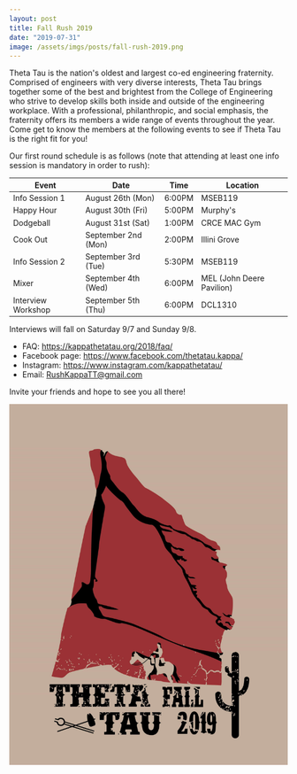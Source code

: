 ```yaml
---
layout: post
title: Fall Rush 2019
date: "2019-07-31"
image: /assets/imgs/posts/fall-rush-2019.png
---
```


Theta Tau is the nation's oldest and largest co-ed engineering fraternity. Comprised of engineers with very diverse interests, Theta Tau brings together some of the best and brightest from the College of Engineering who strive to develop skills both inside and outside of the engineering workplace. With a professional, philanthropic, and social emphasis, the fraternity offers its members a wide range of events throughout the year. Come get to know the members at the following events to see if Theta Tau is the right fit for you!

Our first round schedule is as follows (note that attending at least one info session is mandatory in order to rush):

| Event              | Date                | Time   | Location                  |
| ------------------ | ------------------- | ------ | ------------------------- |
| Info Session 1     | August 26th (Mon)   | 6:00PM | MSEB119                   |
| Happy Hour         | August 30th (Fri)   | 5:00PM | Murphy's                  |
| Dodgeball          | August 31st (Sat)   | 1:00PM | CRCE MAC Gym              |
| Cook Out           | September 2nd (Mon) | 2:00PM | Illini Grove              |
| Info Session 2     | September 3rd (Tue) | 5:30PM | MSEB119                   |
| Mixer              | September 4th (Wed) | 6:00PM | MEL (John Deere Pavilion) |
| Interview Workshop | September 5th (Thu) | 6:00PM | DCL1310                   |

Interviews will fall on Saturday 9/7 and Sunday 9/8.

- FAQ: <https://kappathetatau.org/2018/faq/>
- Facebook page: <https://www.facebook.com/thetatau.kappa/>
- Instagram: <https://www.instagram.com/kappathetatau/>
- Email: RushKappaTT@gmail.com

Invite your friends and hope to see you all there!

![Yeehaw!](/assets/imgs/posts/theme-fall-2019.jpeg)
